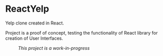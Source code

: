 # ReactYelp

Yelp clone created in React.

Project is a proof of concept, testing the functionality of React library for creation of User Interfaces.

<dl>
  <dd><i>This project is a work-in-progress</i></dd>
</dl>
